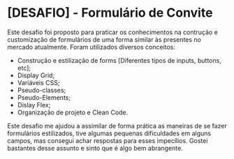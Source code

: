# [DESAFIO] - Formulário de Convite
Este desafio foi proposto para praticar os conhecimentos na contrução e customização de formulários de uma forma similar às presentes no mercado atualmente.
Foram utilizados diversos conceitos:
- Construção e estilização de forms [Diferentes tipos de inputs, buttons, etc];
- Display Grid;
- Variáveis CSS;
- Pseudo-classes;
- Pseudo-Elements;
- Dislay Flex;
- Organização de projeto e Clean Code.

Este desafio me ajudou a assimilar de forma prática as maneiras de se fazer formulários estilizados, tive algumas pequenas dificuldades em alguns campos, mas consegui achar respostas para esses impecílios.
Gostei bastantes desse assunto e sinto que é algo bem abrangente.